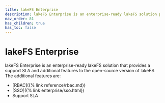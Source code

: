 ```yaml
---
title: lakeFS Enterprise
description: lakeFS Enterprise is an enterprise-ready lakeFS solution providing additional features including RBAC, SSO and Support SLA.
nav_order: 81
has_children: true
has_toc: false
---
```


# lakeFS Enterprise

lakeFS Enterprise is an enterprise-ready lakeFS solution that provides a support SLA and additional features to the open-source version of lakeFS. The additional features are: 
* [RBAC]({% link reference/rbac.md})
* [SSO]({% link enterprise/sso.html})
* Support SLA

